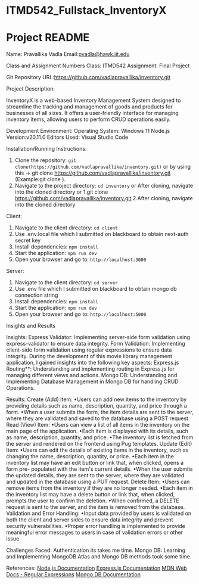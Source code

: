 # ITMD542_Fullstack_InventoryX
# Project README

Name: Pravallika Vadla
Email:pvadla@hawk.iit.edu

Class and Assignment Numbers
Class: ITMD542
Assignment: Final Project

Git Repository URL:https://github.com/vadlapravallika/inventory.git

Project Description:

InventoryX is a web-based Inventory Management System designed to streamline the 
tracking and management of goods and products for businesses of all sizes. It offers a user-friendly 
interface for managing inventory items, allowing users to perform CRUD operations easily.


Development Environment:
Operating System: Windows 11 Node.js Version:v20.11.0 Editors Used: Visual Studio Code

Installation/Running Instructions:
1. Clone the repository: `git clone(https://github.com/vadlapravallika/inventory.git)` or by using this -> git clone https://github.com/vadlapravallika/inventory.git <new-directory> (Example:git clone <repository-url> <new-directory>).
2. Navigate to the project directory: `cd inventory` or After cloning, navigate into the cloned directory
or 
1.git clone https://github.com/vadlapravallika/inventory.git <new-directory>
2.After cloning, navigate into the cloned directory

Client:

1. Navigate to the client directory: `cd client`
2. Use .env.local file which I submitted on blackboard to obtain next-auth secret key
3. Install dependencies: `npm install`
4. Start the application: `npm run dev`
5. Open your browser and go to: `http://localhost:3000`

Server:

1. Navigate to the client directory: `cd server`
2. Use .env file which I submitted on blackboard to obtain mongo db connection string
3. Install dependencies: `npm install`
4. Start the application: `npm run dev`
5. Open your browser and go to: `http://localhost:5000`

Insights and Results

Insights:
Express Validator: Implementing server-side form validation using express-validator to ensure data integrity.
Form Validation: Implementing client-side form validation using regular expressions to ensure data integrity.
During the development of this movie library management application, I gained insights into the following key aspects:
Express.js Routing**: Understanding and implementing routing in Express.js for managing different views and actions.
Mongo DB: Understanding and Implementing Database Management in Mongo DB for handling CRUD Operations.

Results:
Create (Add) Item: 
•Users can add new items to the inventory by providing details such as name, description, quantity, 
and price through a form.
•When a user submits the form, the item details are sent to the server, where they are validated and 
saved to the database using a POST request.
Read (View) Item:
•Users can view a list of all items in the inventory on the main page of the application.
•Each item is displayed with its details, such as name, description, quantity, and price.
•The inventory list is fetched from the server and rendered on the frontend using Pug templates.
Update (Edit) Item:
•Users can edit the details of existing items in the inventory, such as changing the name, description, 
quantity, or price.
•Each item in the inventory list may have an edit button or link that, when clicked, opens a form pre-
populated with the item's current details.
•When the user submits the updated details, they are sent to the server, where they are validated 
and updated in the database using a PUT request.
Delete Item:
•Users can remove items from the inventory if they are no longer needed.
•Each item in the inventory list may have a delete button or link that, when clicked, prompts the user
to confirm the deletion.
 •When confirmed, a DELETE request is sent to the server, and the item is removed from the 
database.
Validation and Error Handling:
•Input data provided by users is validated on both the client and server sides to ensure data integrity
and prevent security vulnerabilities.
•Proper error handling is implemented to provide meaningful error messages to users in case of 
validation errors or other issue

Challenges Faced:
Authentication its takes me time.
Mongo DB: Learning and Implementing MongoDB Atlas and Mongo DB methods took some time.

References:
[Node.js Documentation](https://nodejs.org/)
[Express.js Documentation](https://expressjs.com/)
[MDN Web Docs - Regular Expressions](https://developer.mozilla.org/en-US/docs/Web/JavaScript/Guide/Regular_Expressions)
[Mongo DB Documentation](https://www.mongodb.com/docs/atlas/getting-started/)

